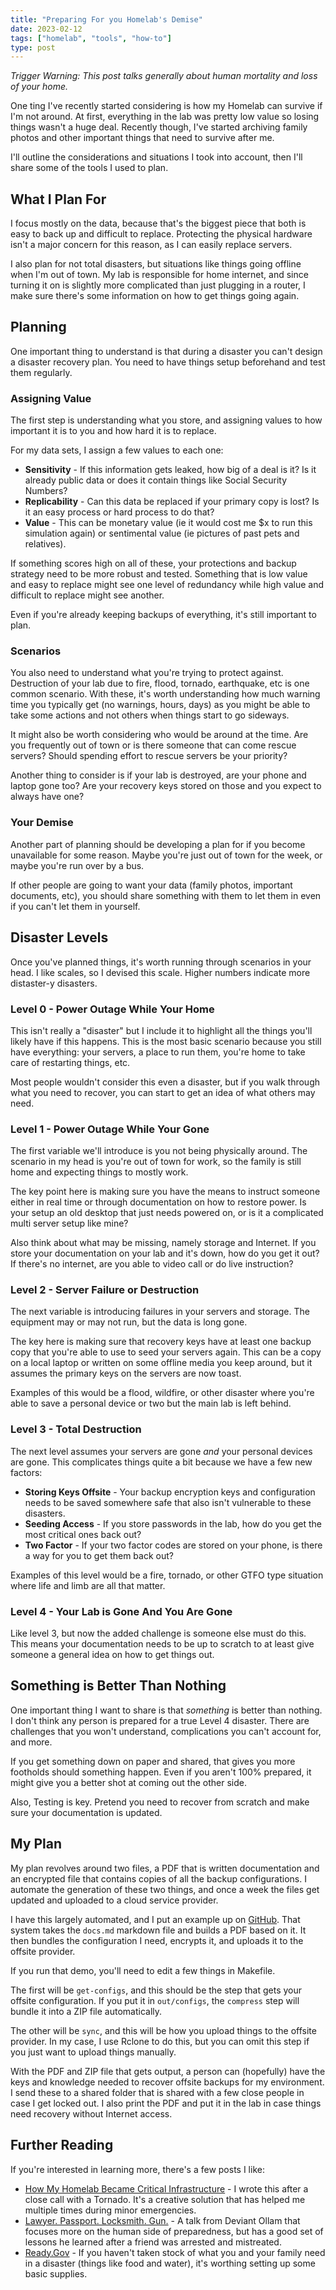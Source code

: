 ```yaml
---
title: "Preparing For you Homelab's Demise"
date: 2023-02-12
tags: ["homelab", "tools", "how-to"]
type: post
---
```


_Trigger Warning: This post talks generally about human mortality and loss of
your home._

One ting I've recently started considering is how my Homelab can survive if I'm
not around.  At first, everything in the lab was pretty low value so losing
things wasn't a huge deal.  Recently though, I've started archiving family
photos and other important things that need to survive after me.

I'll outline the considerations and situations I took into account, then I'll
share some of the tools I used to plan.

## What I Plan For

I focus mostly on the data, because that's the biggest piece that both is easy
to back up and difficult to replace.  Protecting the physical hardware isn't a
major concern for this reason, as I can easily replace servers.

I also plan for not total disasters, but situations like things going offline
when I'm out of town.  My lab is responsible for home internet, and since
turning it on is slightly more complicated than just plugging in a router, I
make sure there's some information on how to get things going again.

## Planning

One important thing to understand is that during a disaster you can't design a
disaster recovery plan.  You need to have things setup beforehand and test them
regularly.

### Assigning Value

The first step is understanding what you store, and assigning values to how
important it is to you and how hard it is to replace.

For my data sets, I assign a few values to each one:

* **Sensitivity** - If this information gets leaked, how big of a deal is it?
  Is it already public data or does it contain things like Social Security
  Numbers?
* **Replicability** - Can this data be replaced if your primary copy is lost?
  Is it an easy process or hard process to do that?
* **Value** - This can be monetary value (ie it would cost me $x to run this
  simulation again) or sentimental value (ie pictures of past pets and
  relatives).

If something scores high on all of these, your protections and backup strategy
need to be more robust and tested.  Something that is low value and easy to
replace might see one level of redundancy while high value and difficult to
replace might see another.

Even if you're already keeping backups of everything, it's still important to
plan.

### Scenarios

You also need to understand what you're trying to protect against.  Destruction
of your lab due to fire, flood, tornado, earthquake, etc is one common scenario.
With these, it's worth understanding how much warning time you typically get (no
warnings, hours, days) as you might be able to take some actions and not others
when things start to go sideways.

It might also be worth considering who would be around at the time.  Are you
frequently out of town or is there someone that can come rescue servers?  Should
spending effort to rescue servers be your priority?

Another thing to consider is if your lab is destroyed, are your phone and laptop
gone too?  Are your recovery keys stored on those and you expect to always have
one?

### Your Demise

Another part of planning should be developing a plan for if you become
unavailable for some reason.  Maybe you're just out of town for the week, or
maybe you're run over by a bus.

If other people are going to want your data (family photos, important documents,
etc), you should share something with them to let them in even if you can't let
them in yourself.

## Disaster Levels

Once you've planned things, it's worth running through scenarios in your head. I
like scales, so I devised this scale.  Higher numbers indicate more distaster-y
disasters.

### Level 0 - Power Outage While Your Home

This isn't really a "disaster" but I include it to highlight all the things
you'll likely have if this happens. This is the most basic scenario because you
still have everything: your servers, a place to run them, you're home to take
care of restarting things, etc.

Most people wouldn't consider this even a disaster, but if you walk through what
you need to recover, you can start to get an idea of what others may need.

### Level 1 - Power Outage While Your Gone

The first variable we'll introduce is you not being physically around.  The
scenario in my head is you're out of town for work, so the family is still home
and expecting things to mostly work.

The key point here is making sure you have the means to instruct someone either
in real time or through documentation on how to restore power.  Is your setup an
old desktop that just needs powered on, or is it a complicated multi server
setup like mine?

Also think about what may be missing, namely storage and Internet.  If you store
your documentation on your lab and it's down, how do you get it out?  If there's
no internet, are you able to video call or do live instruction?

### Level 2 - Server Failure or Destruction

The next variable is introducing failures in your servers and storage.  The
equipment may or may not run, but the data is long gone.

The key here is making sure that recovery keys have at least one backup copy
that you're able to use to seed your servers again.  This can be a copy on a
local laptop or written on some offline media you keep around, but it assumes
the primary keys on the servers are now toast.

Examples of this would be a flood, wildfire, or other disaster where you're able
to save a personal device or two but the main lab is left behind.

### Level 3 - Total Destruction

The next level assumes your servers are gone _and_ your personal devices are
gone.  This complicates things quite a bit because we have a few new factors:

* **Storing Keys Offsite** - Your backup encryption keys and configuration needs
  to be saved somewhere safe that also isn't vulnerable to these disasters.
* **Seeding Access** - If you store passwords in the lab, how do you get the
  most critical ones back out?
* **Two Factor** - If your two factor codes are stored on your phone, is there a
  way for you to get them back out?

Examples of this level would be a fire, tornado, or other GTFO type situation
where life and limb are all that matter.

### Level 4 - Your Lab is Gone And You Are Gone

Like level 3, but now the added challenge is someone else must do this.  This
means your documentation needs to be up to scratch to at least give someone a
general idea on how to get things out.

## Something is Better Than Nothing

One important thing I want to share is that _something_ is better than nothing.
I don't think any person is prepared for a true Level 4 disaster.  There are
challenges that you won't understand, complications you can't account for, and
more.

If you get something down on paper and shared, that gives you more footholds
should something happen.  Even if you aren't 100% prepared, it might give you a
better shot at coming out the other side.

Also, Testing is key.  Pretend you need to recover from scratch and make sure
your documentation is updated.

## My Plan

My plan revolves around two files, a PDF that is written documentation and an
encrypted file that contains copies of all the backup configurations.  I
automate the generation of these two things, and once a week the files get
updated and uploaded to a cloud service provider.

I have this largely automated, and I put an example up on
[GitHub](https://github.com/grumpy-systems/recovery-info).  That system takes
the `docs.md` markdown file and builds a PDF based on it.  It then bundles the
configuration I need, encrypts it, and uploads it to the offsite provider.

If you run that demo, you'll need to edit a few things in Makefile.

The first will be `get-configs`, and this should be the step that gets your
offsite configuration.  If you put it in `out/configs`, the `compress` step will
bundle it into a ZIP file automatically.

The other will be `sync`, and this will be how you upload things to the offsite
provider.  In my case, I use Rclone to do this, but you can omit this step if
you just want to upload things manually.

With the PDF and ZIP file that gets output, a person can (hopefully) have the
keys and knowledge needed to recover offsite backups for my environment.  I send
these to a shared folder that is shared with a few close people in case I get
locked out.  I also print the PDF and put it in the lab in case things need
recovery without Internet access.

## Further Reading

If you're interested in learning more, there's a few posts I like:

* [How My Homelab Became Critical
  Infrastructure](/2022/how-my-homelab-became-critical-infrastructure-during-a-tornado/) - I wrote this after a close call with a Tornado.  It's a creative solution
    that has helped me multiple times during minor emergencies.
* [Lawyer. Passport. Locksmith.
  Gun.](https://www.youtube.com/watch?v=6ihrGNGesfI) - A talk from Deviant Ollam
  that focuses more on the human side of preparedness, but has a good set of
  lessons he learned after a friend was arrested and mistreated.
* [Ready.Gov](https://www.ready.gov/) - If you haven't taken stock of what you
  and your family need in a disaster (things like food and water), it's worthing
  setting up some basic supplies.

